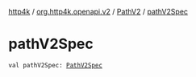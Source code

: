 [http4k](../../index.md) / [org.http4k.openapi.v2](../index.md) / [PathV2](index.md) / [pathV2Spec](./path-v2-spec.md)

# pathV2Spec

`val pathV2Spec: `[`PathV2Spec`](../-path-v2-spec/index.md)